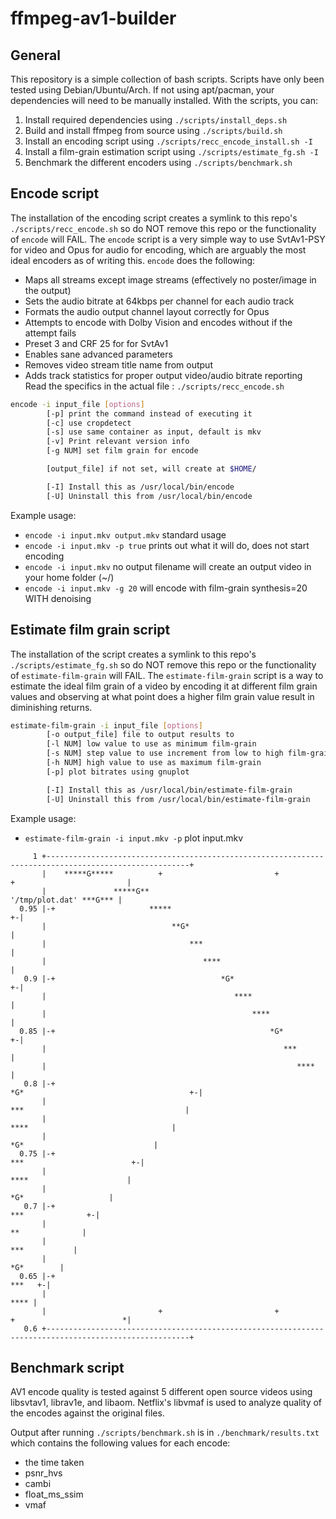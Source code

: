 # ffmpeg-av1-builder

## General
This repository is a simple collection of bash scripts. Scripts have only been tested using Debian/Ubuntu/Arch. If not using apt/pacman, your dependencies will need to be manually installed. With the scripts, you can:

1. Install required dependencies using `./scripts/install_deps.sh`
2. Build and install ffmpeg from source using `./scripts/build.sh`
3. Install an encoding script using `./scripts/recc_encode_install.sh -I`
4. Install a film-grain estimation script using `./scripts/estimate_fg.sh -I`
5. Benchmark the different encoders using `./scripts/benchmark.sh`

## Encode script
The installation of the encoding script creates a symlink to this repo's `./scripts/recc_encode.sh` so do NOT remove this repo or the functionality of `encode` will FAIL. The `encode` script is a very simple way to use SvtAv1-PSY for video and Opus for audio for encoding, which are arguably the most ideal encoders as of writing this. `encode` does the following:
 - Maps all streams except image streams (effectively no poster/image in the output)
 - Sets the audio bitrate at 64kbps per channel for each audio track
 - Formats the audio output channel layout correctly for Opus
 - Attempts to encode with Dolby Vision and encodes without if the attempt fails
 - Preset 3 and CRF 25 for for SvtAv1
 - Enables sane advanced parameters
 - Removes video stream title name from output
 - Adds track statistics for proper output video/audio bitrate reporting
Read the specifics in the actual file : `./scripts/recc_encode.sh`

```bash
encode -i input_file [options] 
        [-p] print the command instead of executing it
        [-c] use cropdetect
        [-s] use same container as input, default is mkv
        [-v] Print relevant version info
        [-g NUM] set film grain for encode

        [output_file] if not set, will create at $HOME/

        [-I] Install this as /usr/local/bin/encode
        [-U] Uninstall this from /usr/local/bin/encode
```
Example usage: 
 - `encode -i input.mkv output.mkv` standard usage
 - `encode -i input.mkv -p true` prints out what it will do, does not start encoding
 - `encode -i input.mkv` no output filename will create an output video in your home folder (~/)
 - `encode -i input.mkv -g 20` will encode with film-grain synthesis=20 WITH denoising

## Estimate film grain script
The installation of the script creates a symlink to this repo's `./scripts/estimate_fg.sh` so do NOT remove this repo or the functionality of `estimate-film-grain` will FAIL. The `estimate-film-grain` script is a way to estimate the ideal film grain of a video by encoding it at different film grain values and observing at what point does a higher film grain value result in diminishing returns.
```bash
estimate-film-grain -i input_file [options]
        [-o output_file] file to output results to
        [-l NUM] low value to use as minimum film-grain
        [-s NUM] step value to use increment from low to high film-grain
        [-h NUM] high value to use as maximum film-grain
        [-p] plot bitrates using gnuplot

        [-I] Install this as /usr/local/bin/estimate-film-grain
        [-U] Uninstall this from /usr/local/bin/estimate-film-grain
```
Example usage:
 - `estimate-film-grain -i input.mkv -p` plot input.mkv
```
     1 +------------------------------------------------------------------------------------------------------+
       |    *****G*****          +                         +                        +                         |
       |               *****G**                                                       '/tmp/plot.dat' ***G*** |
  0.95 |-+                     *****                                                                        +-|
       |                            **G*                                                                      |
       |                                ***                                                                   |
       |                                   ****                                                               |
   0.9 |-+                                     *G*                                                          +-|
       |                                          ****                                                        |
       |                                              ****                                                    |
  0.85 |-+                                                *G*                                               +-|
       |                                                     ***                                              |
       |                                                        ****                                          |
   0.8 |-+                                                          *G*                                     +-|
       |                                                               ***                                    |
       |                                                                  ****                                |
       |                                                                      *G*                             |
  0.75 |-+                                                                       ***                        +-|
       |                                                                            ****                      |
       |                                                                                *G*                   |
   0.7 |-+                                                                                 ***              +-|
       |                                                                                      **              |
       |                                                                                        ***           |
       |                                                                                           *G*        |
  0.65 |-+                                                                                            ***   +-|
       |                                                                                                 **** |
       |                         +                         +                        +                        *|
   0.6 +------------------------------------------------------------------------------------------------------+
```
## Benchmark script
AV1 encode quality is tested against 5 different open source videos using libsvtav1, librav1e, and libaom.
Netflix's libvmaf is used to analyze quality of the encodes against the original files.

Output after running `./scripts/benchmark.sh` is in `./benchmark/results.txt` which contains the following values for each encode:

* the time taken
* psnr_hvs
* cambi
* float_ms_ssim
* vmaf